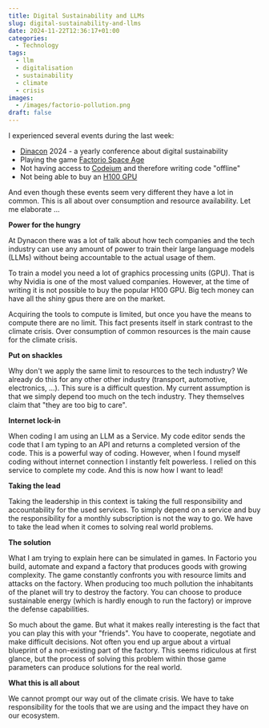 ```yaml
---
title: Digital Sustainability and LLMs
slug: digital-sustainability-and-llms
date: 2024-11-22T12:36:17+01:00
categories:
  - Technology
tags:
  - llm
  - digitalisation
  - sustainability
  - climate
  - crisis
images:
  - /images/factorio-pollution.png
draft: false
---
```

I experienced several events during the last week:

- [Dinacon](https://dinacon.ch/) 2024 - a yearly conference about digital sustainability
- Playing the game [Factorio Space Age](https://www.factorio.com/space-age/overview)
- Not having access to [Codeium](https://codeium.com/) and therefore writing code "offline"
- Not being able to buy an [H100 GPU](https://www.amazon.com/NVIDIA-Graphics-Memory-Learning-Compute/dp/B0CMJCD2HG)

And even though these events seem very different they have a lot in common. This is all about over consumption and resource availability. Let me elaborate ...

<!--more-->

**Power for the hungry**

At Dynacon there was a lot of talk about how tech companies and the tech industry can use any amount of power to train their large language models (LLMs) without being accountable to the actual usage of them.

To train a model you need a lot of graphics processing units (GPU). That is why Nvidia is one of the most valued companies. However, at the time of writing it is not possible to buy the popular H100 GPU. Big tech money can have all the shiny gpus there are on the market.

Acquiring the tools to compute is limited, but once you have the means to compute there are no limit. This fact presents itself in stark contrast to the climate crisis. Over consumption of common resources is the main cause for the climate crisis.

**Put on shackles**

Why don't we apply the same limit to resources to the tech industry? We already do this for any other other industry (transport, automotive, electronics, ...). This sure is a difficult question. My current assumption is that we simply depend too much on the tech industry. They themselves claim that "they are too big to care".

**Internet lock-in**

When coding I am using an LLM as a Service. My code editor sends the code that I am typing to an API and returns a completed version of the code. This is a powerful way of coding. However, when I found myself coding without internet connection I instantly felt powerless. I relied on this service to complete my code. And this is now how I want to lead!

**Taking the lead**

Taking the leadership in this context is taking the full responsibility and accountability for the used services. To simply depend on a service and buy the responsibility for a monthly subscription is not the way to go. We have to take the lead when it comes to solving real world problems.

**The solution**

What I am trying to explain here can be simulated in games. In Factorio you build, automate and expand a factory that produces goods with growing complexity. The game constantly confronts you with resource limits and attacks on the factory. When producing too much pollution the inhabitants of the planet will try to destroy the factory. You can choose to produce sustainable energy (which is hardly enough to run the factory) or improve the defense capabilities.

So much about the game. But what it makes really interesting is the fact that you can play this with your "friends". You have to cooperate, negotiate and make difficult decisions. Not often you end up argue about a virtual blueprint of a non-existing part of the factory. This seems ridiculous at first glance, but the process of solving this problem within those game parameters can produce solutions for the real world.

**What this is all about**

We cannot prompt our way out of the climate crisis. We have to take responsibility for the tools that we are using and the impact they have on our ecosystem.